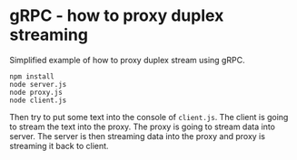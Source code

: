 # gRPC - how to proxy duplex streaming

Simplified example of how to proxy duplex stream using gRPC. 

```
npm install
node server.js
node proxy.js
node client.js
```

Then try to put some text into the console of `client.js`. The client is going to stream 
the text into the proxy. The proxy is going to stream data into server. The server is then 
streaming data into the proxy and proxy is streaming it back to client. 
